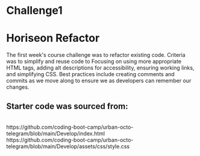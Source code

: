 # Challenge1
<h1>Horiseon Refactor</h1>

<p>The first week's course challenge was to refactor existing code.
Criteria was to simplify and reuse code to Focusing on using more appropriate HTML tags, adding alt descriptions for accessibility, ensuring working links, and simplifying CSS. 
Best practices include creating comments and commits as we move along to ensure we as developers can remember our changes.</p>

<h2>Starter code was sourced from:</h2>
<br><link>https://github.com/coding-boot-camp/urban-octo-telegram/blob/main/Develop/index.html</link></br>
<link>https://github.com/coding-boot-camp/urban-octo-telegram/blob/main/Develop/assets/css/style.css</link>
